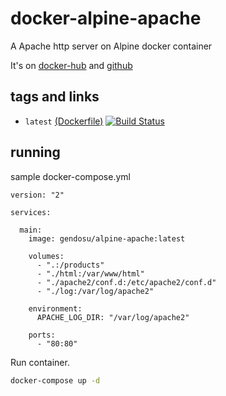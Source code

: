 # docker-alpine-apache

A Apache http server on Alpine docker container

It's on [docker-hub](https://hub.docker.com/r/gendosu/alpine-apache) and [github](https://github.com/gendosu/docker-alpine-apache)

## tags and links

 * `latest` [(Dockerfile)](https://github.com/gendosu/docker-alpine-apache/blob/master/Dockerfile) [![Build Status](https://travis-ci.org/gendosu/docker-alpine-apache.svg?branch=3.3)](https://travis-ci.org/gendosu/docker-alpine-apache)

## running

sample docker-compose.yml

```
version: "2"

services:

  main:
    image: gendosu/alpine-apache:latest

    volumes:
      - ".:/products"
      - "./html:/var/www/html"
      - "./apache2/conf.d:/etc/apache2/conf.d"
      - "./log:/var/log/apache2"

    environment:
      APACHE_LOG_DIR: "/var/log/apache2"

    ports:
      - "80:80"
```

Run container.

```sh
docker-compose up -d
```
